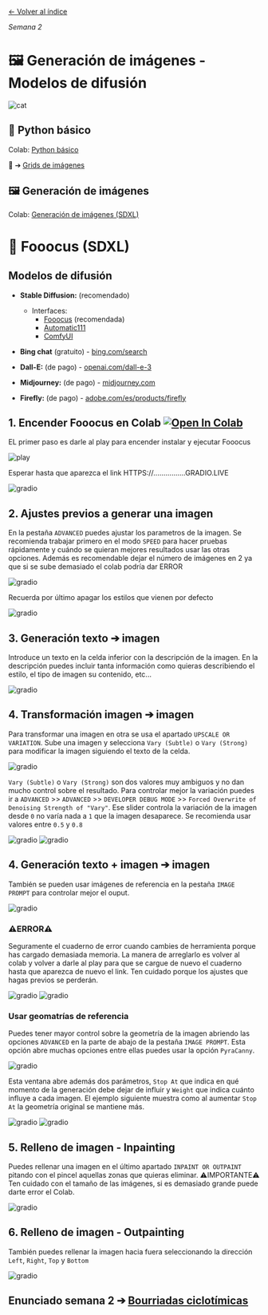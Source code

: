 [← Volver al índice](/semanas/README.md)

*Semana 2*

# 🖼️ Generación de imágenes - Modelos de difusión

![cat](https://github.com/eeenajenaciones/backend/assets/157328061/e8c0fd73-b0d6-455c-9fcc-9a316318bfdd)

## 🐍 Python básico

Colab: [Python básico](https://colab.research.google.com/drive/1fpSmaQexwrUBF1QYspa8qoFiOL84Mx-o?usp=sharing)

🎁 ➔ [Grids de imágenes](https://colab.research.google.com/drive/1PXcGqst1YSY-Hjz9lYFugJEJQpKFW5YJ?usp=sharing)

## 🖼️ Generación de imágenes 

Colab: [Generación de imágenes (SDXL)](https://colab.research.google.com/drive/1viT3anI3z6lv_y2FoMmmA6W1ECEaiR_W?usp=sharing)

# 🎯 Fooocus (SDXL)

## Modelos de difusión
- **Stable Diffusion:** (recomendado)
  - Interfaces:
    - [Fooocus]([https://github.com/lllyasviel/Fooocus](https://colab.research.google.com/drive/1-QIIehfHQB5-hUafLlAMGcpP6BQ2jOJV?usp=sharing)) (recomendada)
    - [Automatic111](https://github.com/AUTOMATIC1111/stable-diffusion-webui)
    - [ComfyUI](https://github.com/comfyanonymous/ComfyUI)

- **Bing chat** (gratuito) - [bing.com/search](https://www.bing.com/search?q=Bing+AI&showconv=1)
- **Dall-E:** (de pago) - [openai.com/dall-e-3](https://openai.com/dall-e-3)
- **Midjourney:** (de pago) - [midjourney.com](https://www.midjourney.com/home)
- **Firefly:** (de pago) - [adobe.com/es/products/firefly](https://www.adobe.com/es/products/firefly.html)

## 1. Encender Fooocus en Colab [![Open In Colab](https://colab.research.google.com/assets/colab-badge.svg)](https://colab.research.google.com/drive/1-QIIehfHQB5-hUafLlAMGcpP6BQ2jOJV?usp=sharing)

EL primer paso es darle al play para encender instalar y ejecutar Fooocus

![play](/archivos/play.png)

Esperar hasta que aparezca el link HTTPS://................GRADIO.LIVE

![gradio](/archivos/gradio.png)

## 2. Ajustes previos a generar una imagen

En la pestaña `ADVANCED` puedes ajustar los parametros de la imagen. Se recomienda trabajar primero en el modo `SPEED` para hacer pruebas rápidamente y cuándo se quieran mejores resultados usar las otras opciones. Además es recomendable dejar el número de imágenes en 2 ya que si se sube demasiado el colab podría dar ERROR

![gradio](/archivos/ajustes.png)

Recuerda por último apagar los estilos que vienen por defecto

![gradio](/archivos/apagar_estilos.png)

## 3. Generación texto ➔ imagen

Introduce un texto en la celda inferior con la descripción de la imagen. En la descripción puedes incluir tanta información como quieras describiendo el estilo, el tipo de imagen su contenido, etc...

![gradio](/archivos/text2image.png)

## 4. Transformación imagen ➔ imagen

Para transformar una imagen en otra se usa el apartado `UPSCALE OR VARIATION`. Sube una imagen y selecciona `Vary (Subtle)` o `Vary (Strong)` para modificar la imagen siguiendo el texto de la celda.

![gradio](/archivos/image2image.png)

`Vary (Subtle)` o `Vary (Strong)` son dos valores muy ambiguos y no dan mucho control sobre el resultado. Para controlar mejor la variación puedes ir a `ADVANCED` >> `ADVANCED` >> `DEVELOPER DEBUG MODE` >> `Forced Overwrite of Denoising Strength of "Vary"`. Ese slider controla la variación de la imagen desde `0` no varía nada a `1` que la imagen desaparece. Se recomienda usar valores entre `0.5` y `0.8`

![gradio](/archivos/advanced_settings.png)
![gradio](/archivos/advanced_settings2.png)

## 4. Generación texto + imagen ➔ imagen

También se pueden usar imágenes de referencia en la pestaña `IMAGE PROMPT` para controlar mejor el ouput. 

![gradio](/archivos/image_prompt.png)

### ⚠️ERROR⚠️

Seguramente el cuaderno de error cuando cambies de herramienta porque has cargado demasiada memoria. La manera de arreglarlo es volver al colab y volver a darle al play para que se cargue de nuevo el cuaderno hasta que aparezca de nuevo el link. Ten cuidado porque los ajustes que hagas previos se perderán.

![gradio](/archivos/error.png)
![gradio](/archivos/error2.png)

### Usar geomatrías de referencia

Puedes tener mayor control sobre la geometría de la imagen abriendo las opciones `ADVANCED` en la parte de abajo de la pestaña `IMAGE PROMPT`. Esta opción abre muchas opciones entre ellas puedes usar la opción `PyraCanny`.

![gradio](/archivos/image_prompt2.png)

Esta ventana abre además dos parámetros, `Stop At` que indica en qué momento de la generación debe dejar de influir y `Weight` que indica cuánto influye a cada imagen. El ejemplo siguiente muestra como al aumentar `Stop At` la geometría original se mantiene más.

![gradio](/archivos/piracanny.png)
![gradio](/archivos/piracanny2.png)

## 5. Relleno de imagen - Inpainting

Puedes rellenar una imagen en el último apartado `INPAINT OR OUTPAINT` pitando con el pincel aquellas zonas que quieras eliminar. ⚠️IMPORTANTE⚠️ Ten cuidado con el tamaño de las imágenes, si es demasiado grande puede darte error el Colab.

![gradio](/archivos/inpainting.png)

## 6. Relleno de imagen - Outpainting

También puedes rellenar la imagen hacia fuera seleccionando la dirección `Left`, `Right`, `Top` y `Bottom`

![gradio](/archivos/outpainting.png)

## **Enunciado semana 2** ➔ [Bourriadas ciclotímicas](/semanas/enunciados/bourriadas_ciclotimicas.md)
